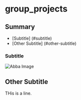 # group_projects


## Summary
* [Subtitle] (#subtitle)
* [Other Subtitle] (#other-subtitle)



### Subtitle

![Abba Image](ABBA_TopPop_1974.png)

## Other Subtitle

THis is a line. 
